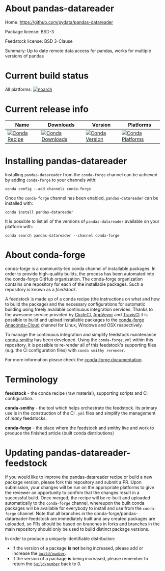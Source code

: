 About pandas-datareader
=======================

Home: https://github.com/pydata/pandas-datareader

Package license: BSD-3

Feedstock license: BSD 3-Clause

Summary: Up to date remote data access for pandas, works for multiple versions of pandas



Current build status
====================

All platforms:
[![noarch](https://img.shields.io/circleci/project/github/conda-forge/pandas-datareader-feedstock/master.svg?label=noarch)](https://circleci.com/gh/conda-forge/pandas-datareader-feedstock)

Current release info
====================

| Name | Downloads | Version | Platforms |
| --- | --- | --- | --- |
| [![Conda Recipe](https://img.shields.io/badge/recipe-pandas--datareader-green.svg)](https://anaconda.org/conda-forge/pandas-datareader) | [![Conda Downloads](https://img.shields.io/conda/dn/conda-forge/pandas-datareader.svg)](https://anaconda.org/conda-forge/pandas-datareader) | [![Conda Version](https://img.shields.io/conda/vn/conda-forge/pandas-datareader.svg)](https://anaconda.org/conda-forge/pandas-datareader) | [![Conda Platforms](https://img.shields.io/conda/pn/conda-forge/pandas-datareader.svg)](https://anaconda.org/conda-forge/pandas-datareader) |

Installing pandas-datareader
============================

Installing `pandas-datareader` from the `conda-forge` channel can be achieved by adding `conda-forge` to your channels with:

```
conda config --add channels conda-forge
```

Once the `conda-forge` channel has been enabled, `pandas-datareader` can be installed with:

```
conda install pandas-datareader
```

It is possible to list all of the versions of `pandas-datareader` available on your platform with:

```
conda search pandas-datareader --channel conda-forge
```


About conda-forge
=================

conda-forge is a community-led conda channel of installable packages.
In order to provide high-quality builds, the process has been automated into the
conda-forge GitHub organization. The conda-forge organization contains one repository
for each of the installable packages. Such a repository is known as a *feedstock*.

A feedstock is made up of a conda recipe (the instructions on what and how to build
the package) and the necessary configurations for automatic building using freely
available continuous integration services. Thanks to the awesome service provided by
[CircleCI](https://circleci.com/), [AppVeyor](http://www.appveyor.com/)
and [TravisCI](https://travis-ci.org/) it is possible to build and upload installable
packages to the [conda-forge](https://anaconda.org/conda-forge)
[Anaconda-Cloud](http://docs.anaconda.org/) channel for Linux, Windows and OSX respectively.

To manage the continuous integration and simplify feedstock maintenance
[conda-smithy](http://github.com/conda-forge/conda-smithy) has been developed.
Using the ``conda-forge.yml`` within this repository, it is possible to re-render all of
this feedstock's supporting files (e.g. the CI configuration files) with ``conda smithy rerender``.

For more information please check the [conda-forge documentation](https://conda-forge.org/docs/).

Terminology
===========

**feedstock** - the conda recipe (raw material), supporting scripts and CI configuration.

**conda-smithy** - the tool which helps orchestrate the feedstock.
                   Its primary use is in the construction of the CI ``.yml`` files
                   and simplify the management of *many* feedstocks.

**conda-forge** - the place where the feedstock and smithy live and work to
                  produce the finished article (built conda distributions)


Updating pandas-datareader-feedstock
====================================

If you would like to improve the pandas-datareader recipe or build a new
package version, please fork this repository and submit a PR. Upon submission,
your changes will be run on the appropriate platforms to give the reviewer an
opportunity to confirm that the changes result in a successful build. Once
merged, the recipe will be re-built and uploaded automatically to the
`conda-forge` channel, whereupon the built conda packages will be available for
everybody to install and use from the `conda-forge` channel.
Note that all branches in the conda-forge/pandas-datareader-feedstock are
immediately built and any created packages are uploaded, so PRs should be based
on branches in forks and branches in the main repository should only be used to
build distinct package versions.

In order to produce a uniquely identifiable distribution:
 * If the version of a package **is not** being increased, please add or increase
   the [``build/number``](http://conda.pydata.org/docs/building/meta-yaml.html#build-number-and-string).
 * If the version of a package **is** being increased, please remember to return
   the [``build/number``](http://conda.pydata.org/docs/building/meta-yaml.html#build-number-and-string)
   back to 0.